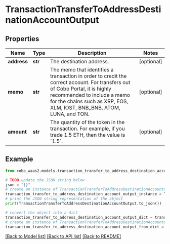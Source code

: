 # TransactionTransferToAddressDestinationAccountOutput


## Properties

Name | Type | Description | Notes
------------ | ------------- | ------------- | -------------
**address** | **str** | The destination address. | [optional] 
**memo** | **str** | The memo that identifies a transaction in order to credit the correct account. For transfers out of Cobo Portal, it is highly recommended to include a memo for the chains such as XRP, EOS, XLM, IOST, BNB_BNB, ATOM, LUNA, and TON. | [optional] 
**amount** | **str** | The quantity of the token in the transaction. For example, if you trade 1.5 ETH, then the value is &#x60;1.5&#x60;.  | [optional] 

## Example

```python
from cobo_waas2.models.transaction_transfer_to_address_destination_account_output import TransactionTransferToAddressDestinationAccountOutput

# TODO update the JSON string below
json = "{}"
# create an instance of TransactionTransferToAddressDestinationAccountOutput from a JSON string
transaction_transfer_to_address_destination_account_output_instance = TransactionTransferToAddressDestinationAccountOutput.from_json(json)
# print the JSON string representation of the object
print(TransactionTransferToAddressDestinationAccountOutput.to_json())

# convert the object into a dict
transaction_transfer_to_address_destination_account_output_dict = transaction_transfer_to_address_destination_account_output_instance.to_dict()
# create an instance of TransactionTransferToAddressDestinationAccountOutput from a dict
transaction_transfer_to_address_destination_account_output_from_dict = TransactionTransferToAddressDestinationAccountOutput.from_dict(transaction_transfer_to_address_destination_account_output_dict)
```
[[Back to Model list]](../README.md#documentation-for-models) [[Back to API list]](../README.md#documentation-for-api-endpoints) [[Back to README]](../README.md)


